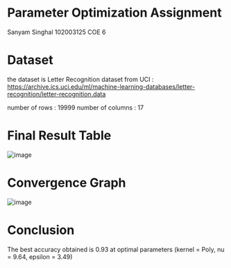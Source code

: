 # Parameter Optimization Assignment 
Sanyam Singhal 102003125 COE 6

# Dataset 
the dataset is Letter Recognition dataset from UCI : https://archive.ics.uci.edu/ml/machine-learning-databases/letter-recognition/letter-recognition.data

number of rows : 19999
number of columns : 17

# Final Result Table
![image](https://user-images.githubusercontent.com/76418595/233189956-40199fb1-fcb6-4dbe-abdb-5b66f334bb58.png)

# Convergence Graph
![image](https://user-images.githubusercontent.com/76418595/233190323-1c914d92-a1bb-4207-bce3-ea09ad3b59a7.png)

# Conclusion 
The best accuracy obtained is 0.93 at optimal parameters (kernel = Poly, nu = 9.64, epsilon = 3.49)
